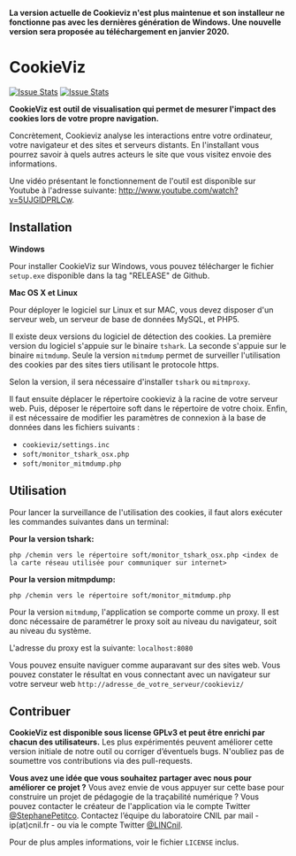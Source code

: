 **La version actuelle de Cookieviz n'est plus maintenue et son installeur ne fonctionne pas avec les dernières génération de Windows. Une nouvelle version sera proposée au téléchargement en janvier 2020.**

CookieViz
===
[![Issue Stats](http://issuestats.com/github/LaboCNIL/CookieViz/badge/pr)](http://issuestats.com/github/LaboCNIL/CookieViz)
[![Issue Stats](http://issuestats.com/github/LaboCNIL/CookieViz/badge/issue)](http://issuestats.com/github/LaboCNIL/CookieViz)

**CookieViz est outil de visualisation qui permet de mesurer l'impact des cookies lors de votre propre navigation.**

Concrètement, Cookieviz analyse les interactions entre votre ordinateur, votre navigateur et des sites et serveurs distants. En l'installant vous pourrez savoir à quels autres acteurs le site que vous visitez envoie des informations.

Une vidéo présentant le fonctionnement de l'outil est disponible sur Youtube à l'adresse suivante: http://www.youtube.com/watch?v=5UJGlDPRLCw.

Installation
--

**Windows**

Pour installer CookieViz sur Windows, vous pouvez télécharger le fichier ``setup.exe`` disponible dans la tag "RELEASE" de Github.

**Mac OS X et Linux**

Pour déployer le logiciel sur Linux et sur MAC, vous devez disposer d'un serveur web, un serveur de base de données MySQL, et PHP5.

Il existe deux versions du logiciel de détection des cookies. La première version du logiciel s'appuie sur le binaire ``tshark``. La seconde s'appuie sur le binaire ``mitmdump``. Seule la version ``mitmdump`` permet de surveiller l'utilisation des cookies par des sites tiers utilisant le protocole https.

Selon la version, il sera nécessaire d'installer ``tshark`` ou ``mitmproxy``.

Il faut ensuite déplacer le répertoire cookieviz à la racine de votre serveur web.
Puis, déposer le répertoire soft dans le répertoire de votre choix.
Enfin, il est nécessaire de modifier les paramètres de connexion à la base de données dans les fichiers suivants :

 * ``cookieviz/settings.inc``
 * ``soft/monitor_tshark_osx.php``
 * ``soft/monitor_mitmdump.php``

Utilisation
--

Pour lancer la surveillance de l'utilisation des cookies, il faut alors exécuter les commandes suivantes dans un terminal:

**Pour la version tshark:**

``php /chemin vers le répertoire soft/monitor_tshark_osx.php <index de la carte réseau utilisée pour communiquer sur internet>``

**Pour la version mitmpdump:**

``php /chemin vers le répertoire soft/monitor_mitmdump.php``

Pour la version ``mitmdump``, l'application se comporte comme un proxy. Il est donc nécessaire de paramétrer le proxy soit au niveau du navigateur, soit au niveau du système.

L'adresse du proxy est la suivante: ``localhost:8080``

Vous pouvez ensuite naviguer comme auparavant sur des sites web.
Vous pouvez constater le résultat en vous connectant avec un navigateur sur votre serveur web ``http://adresse_de_votre_serveur/cookieviz/``

Contribuer
--

**CookieViz est disponible sous license GPLv3 et peut être enrichi par chacun des utilisateurs.** Les plus expérimentés peuvent améliorer cette version initiale de notre outil ou corriger d’éventuels bugs. N'oubliez pas de soumettre vos contributions via des pull-requests.

**Vous avez une idée que vous souhaitez partager avec nous pour améliorer ce projet ?** Vous avez envie de vous appuyer sur cette base pour construire un projet de pédagogie de la traçabilité numérique ? Vous pouvez contacter le créateur de l'application via le compte Twitter [@StephanePetitco](https://twitter.com/StephanePetitco). Contactez l’équipe du laboratoire CNIL par mail - ip(at)cnil.fr - ou via le compte Twitter [@LINCnil](https://twitter.com/LINCnil).

Pour de plus amples informations, voir le fichier ``LICENSE`` inclus.
